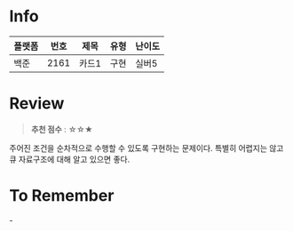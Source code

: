# Info
|플랫폼|번호|제목|유형|난이도|
|----|----|----|----|----|
|백준|2161|카드1|구현|실버5|

# Review
> **추천 점수** : ☆☆★

주어진 조건을 순차적으로 수행할 수 있도록 구현하는 문제이다. 특별히 어렵지는 않고 큐 자료구조에 대해 알고 있으면 좋다.

# To Remember
\-